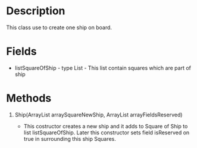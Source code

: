 # Description
This class use to create one ship on board. 

# Fields
* listSquareOfShip - type List<Square> - This list contain squares which are part of ship 

# Methods
1. Ship(ArrayList<Square> arraySquareNewShip, ArrayList<Square> arrayFieldsReserved)
    * This costructor creates a new ship and it adds to Square of Ship to list listSquareOfShip. Later this constructor sets field isReserved on true in surrounding this ship Squares.

